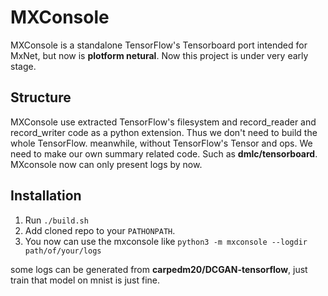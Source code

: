 # MXConsole
MXConsole is a standalone TensorFlow's Tensorboard port intended for MxNet, but now is **plotform netural**. Now this project is under very early stage.

## Structure
MXConsole use extracted TensorFlow's filesystem and record_reader and record_writer code
 as a python extension. Thus we don't need to build the whole TensorFlow.
 meanwhile, without TensorFlow's Tensor and ops. We need to make our own summary related code. 
 Such as **dmlc/tensorboard**. MXconsole now can only present logs by now.

## Installation
1. Run `./build.sh` 
2. Add cloned repo to your `PATHONPATH`.
3. You now can use the mxconsole like `python3 -m mxconsole --logdir path/of/your/logs`

some logs can be generated from **carpedm20/DCGAN-tensorflow**, just train that model on mnist is just fine.
